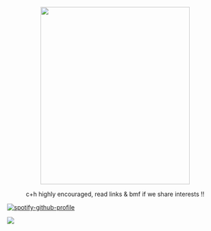 
<p align="center">
<img src="https://files.catbox.moe/z71om7.png" width="348" height="413">
</p>

<p align="center">
c+h highly encouraged, read links & bmf if we share interests !!
</p>

<p align="center">
  
[![spotify-github-profile](https://spotify-github-profile.kittinanx.com/api/view?uid=6ee6c3uiykzyf00n8qqgt3t8m&cover_image=true&theme=natemoo-re&show_offline=true&background_color=c3ab9e&interchange=true&bar_color=AAAAAA&bar_color_cover=false)](https://github.com/kittinan/spotify-github-profile)
</p>

![](https://komarev.com/ghpvc/?username=beaverhollow&label=survivors&style=flat-square&color=000000&base=23264)
  


